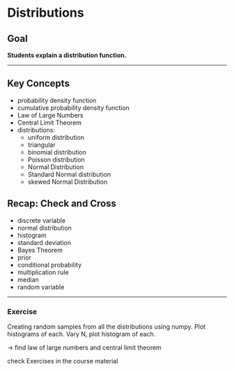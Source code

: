 # Distributions

## Goal

**Students explain a distribution function.**

----

## Key Concepts

* probability density function
* cumulative probability density function
* Law of Large Numbers
* Central Limit Theorem
* distributions:
  * uniform distribution
  * triangular
  * binomial distribution
  * Poisson distribution
  * Normal Distribution
  * Standard Normal distribution
  * skewed Normal Distribution


## Recap: Check and Cross

* discrete variable
* normal distribution
* histogram
* standard deviation
* Bayes Theorem
* prior
* conditional probability
* multiplication rule
* median
* random variable

---

### Exercise

Creating random samples from all the distributions using numpy.
Plot histograms of each.
Vary N, plot histogram of each.

-> find law of large numbers and central limit theorem

check Exercises in the course material
